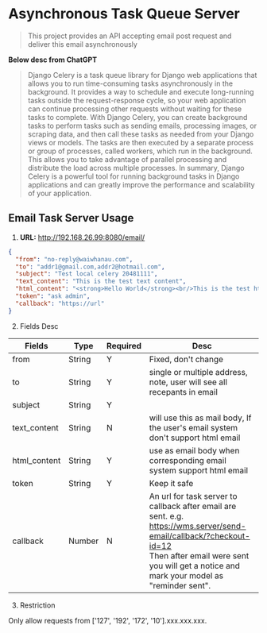 # Asynchronous Task Queue Server

> This project provides an API accepting email post request and  
> deliver this email asynchronously

**Below desc from ChatGPT**

> Django Celery is a task queue library for Django web applications that allows you to run time-consuming tasks
> asynchronously in the background. It provides a way to schedule and execute long-running tasks outside the
> request-response cycle, so your web application can continue processing other requests without waiting for these tasks
> to complete.
> With Django Celery, you can create background tasks to perform tasks such as sending emails, processing images, or
> scraping data, and then call these tasks as needed from your Django views or models. The tasks are then executed by a
> separate process or group of processes, called workers, which run in the background. This allows you to take advantage
> of parallel processing and distribute the load across multiple processes.
> In summary, Django Celery is a powerful tool for running background tasks in Django applications and can greatly
> improve
> the performance and scalability of your application.

## Email Task Server Usage

1. **URL:** http://192.168.26.99:8080/email/

```json
{
  "from": "no-reply@waiwhanau.com",
  "to": "addr1@gmail.com,addr2@hotmail.com",
  "subject": "Test local celery 20481111",
  "text_content": "This is the test text content",
  "html_content": "<strong>Hello World</strong><br/>This is the test html content<br/>Thanks",
  "token": "ask admin",
  "callback": "https://url"
}
```

2. Fields Desc

| Fields       | Type   | Required | Desc                                                                                                                                                                                                              |
|--------------|--------|----------|-------------------------------------------------------------------------------------------------------------------------------------------------------------------------------------------------------------------|
| from         | String | Y        | Fixed, don't change                                                                                                                                                                                               |
| to           | String | Y        | single or multiple address, note, user will see all recepants in email                                                                                                                                            |
| subject      | String | Y        |                                                                                                                                                                                                                   |
| text_content | String | N        | will use this as mail body, If the user's email system don't support html email                                                                                                                                   |
| html_content | String | Y        | use as email body when corresponding email system support html email                                                                                                                                              |
| token        | String | Y        | Keep it safe                                                                                                                                                                                                      |
| callback     | Number | N        | An url for task server to callback after email are sent. e.g. https://wms.server/send-email/callback/?checkout-id=12 <br>Then after email were sent you will get a notice and mark your model as "reminder sent". |

3. Restriction

Only allow requests from ['127', '192', '172', '10'].xxx.xxx.xxx.

